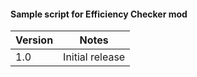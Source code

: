 #### Sample script for Efficiency Checker mod
Version | Notes
-------------|-------------|
1.0 | Initial release
